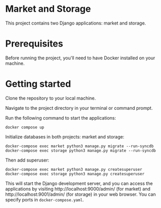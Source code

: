 # Market and Storage
This project contains two Django applications: market and storage.

# Prerequisites
Before running the project, you'll need to have Docker installed on your machine.

# Getting started
Clone the repository to your local machine.

Navigate to the project directory in your terminal or command prompt.

Run the following command to start the applications:
```
docker compose up
```

Initialize databases in both projects: market and storage:
```
docker-compose exec market python3 manage.py migrate --run-syncdb
docker-compose exec storage python3 manage.py migrate --run-syncdb
```
Then add superuser:
```
docker-compose exec market python3 manage.py createsuperuser
docker-compose exec storage python3 manage.py createsuperuser
```




This will start the Django development server, and you can access the applications by visiting http://localhost:9000/admin/ (for market)  and http://localhost:9001/admin/ (for storage) in your web browser. You can specify ports in `docker-compose.yaml`.

<!-- move models to app core
    rename apps
    id for orders -->